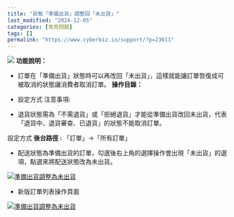 ```yaml
---
title: "貨態「準備出貨」調整回「未出貨」"
last_modified: "2024-12-05"
categories: [常見問題]
tags: []
permalink: "https://www.cyberbiz.io/support/?p=23611"
---
```


![](https://www.cyberbiz.io/support/wp-content/uploads/2021/08/企業版.png)
**功能說明：**  

* 訂單在「準備出貨」狀態時可以再改回「未出貨」，這樣就能讓訂單恢復成可被取消的狀態讓消費者取消訂單。
**操作目錄：**

* 設定方式
注意事項:  

* 退貨狀態需為「不需退貨」或「拒絕退貨」才能從準備出貨改回未出貨，代表「退貨中、退貨審查、已退貨」的狀態不能取消訂單。

設定方式 **後台路徑 :** 「訂單」→「所有訂單」  


* 配送狀態為準備出貨的訂單，勾選後右上角的選擇操作會出現「未出貨」的選項，點選來將配送狀態改為未出貨。

[![準備出貨調整為未出貨](https://www.cyberbiz.io/support/wp-content/uploads/準備出貨調整為未出貨.png)](https://www.cyberbiz.io/support/wp-content/uploads/準備出貨調整為未出貨.png)

* 新版訂單列表操作頁面

[![準備出貨調整為未出貨](https://www.cyberbiz.io/support/wp-content/uploads/新版-準備出貨調整為未出貨-1834x853-1.png)](https://www.cyberbiz.io/support/wp-content/uploads/新版-準備出貨調整為未出貨-1834x853-1.png)

